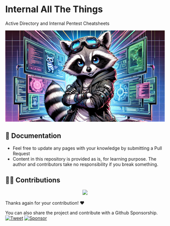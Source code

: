 # Internal All The Things

Active Directory and Internal Pentest Cheatsheets


<p align="center">
  <img src="https://raw.githubusercontent.com/techanv-bot/InternalAllTheThings/master/assets/banner.png">
</p>


📖 Documentation
-----

* Feel free to update any pages with your knowledge by submitting a Pull Request
* Content in this repository is provided as is, for learning purpose. The author and contributors take no responsibility if you break something.


👨‍💻 Contributions
-----

<p align="center">
<a href="https://github.com/techanv-bot/InternalAllTheThings/graphs/contributors">
  <img src="https://contrib.rocks/image?repo=techanv-bot/InternalAllTheThings&max=36">
</a>
</p>

Thanks again for your contribution! :heart:

You can also share the project and contribute with a Github Sponsorship.    
[![Tweet](https://img.shields.io/twitter/url/http/shields.io.svg?style=social)](https://twitter.com/intent/tweet?text=Internal%20All%20The%20Things,%20a%20list%20of%20useful%20payloads%20and%20bypasses%20for%20Internal%20Security%20Assessments-%20by%20@pentest_swissky&url=https://github.com/techanv-bot/InternalAllTheThings) 
[![Sponsor](https://img.shields.io/static/v1?label=Sponsor&message=%E2%9D%A4&logo=GitHub&link=https://github.com/sponsors/techanv-bot)](https://github.com/sponsors/techanv-bot)